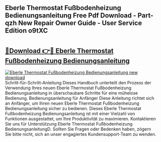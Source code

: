 ## Eberle Thermostat Fußbodenheizung Bedienungsanleitung Free Pdf Download - Part-qzh New Repair Owner Guide - User Service Edition o9tXC

# <h2><a href="http://df0mqe.blite.top/?on=Eberle+Thermostat+Fu%c3%9fbodenheizung+Bedienungsanleitung">🔗Download 👉🔴 Eberle Thermostat Fußbodenheizung Bedienungsanleitung</a></h2>

[![Eberle Thermostat Fußbodenheizung Bedienungsanleitung new download](https://i.imgur.com/lujVjoI.png)](http://df0mqe.blite.top/?on=Eberle+Thermostat+Fu%c3%9fbodenheizung+Bedienungsanleitung)
Schritt-für-Schritt-Anleitung Dieses Handbuch unterteilt den Prozess der Verwendung Ihres neuen Eberle Thermostat Fußbodenheizung Bedienungsanleitung in überschaubare Schritte für eine mühelose Bedienung. Bedienungsanleitung für Anfänger Diese Anleitung richtet sich an Anfänger, um Ihren neuen Eberle Thermostat Fußbodenheizung Bedienungsanleitung sicher zu bedienen. Dieses Eberle Thermostat Fußbodenheizung Bedienungsanleitung ist mit einer Vielzahl von Funktionen ausgestattet, um Ihre Produktivität zu maximieren. Kontaktieren Sie uns für Unterstützung Eberle Thermostat Fußbodenheizung BedienungsanleitungD. Sollten Sie Fragen oder Bedenken haben, zögern Sie bitte nicht, sich an unser engagiertes Kundensupport-Team zu wenden.

